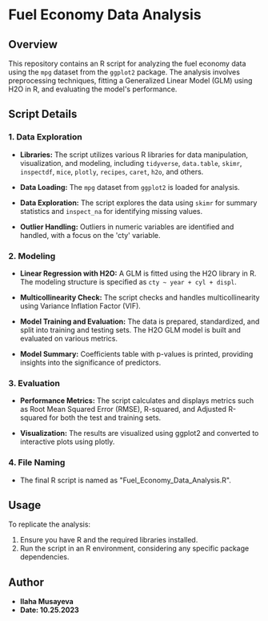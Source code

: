 # Fuel Economy Data Analysis

## Overview

This repository contains an R script for analyzing the fuel economy data using the `mpg` dataset from the `ggplot2` package. The analysis involves preprocessing techniques, fitting a Generalized Linear Model (GLM) using H2O in R, and evaluating the model's performance.

## Script Details

### 1. Data Exploration

- **Libraries:** The script utilizes various R libraries for data manipulation, visualization, and modeling, including `tidyverse`, `data.table`, `skimr`, `inspectdf`, `mice`, `plotly`, `recipes`, `caret`, `h2o`, and others.

- **Data Loading:** The `mpg` dataset from `ggplot2` is loaded for analysis.

- **Data Exploration:** The script explores the data using `skimr` for summary statistics and `inspect_na` for identifying missing values.

- **Outlier Handling:** Outliers in numeric variables are identified and handled, with a focus on the 'cty' variable.

### 2. Modeling

- **Linear Regression with H2O:** A GLM is fitted using the H2O library in R. The modeling structure is specified as `cty ~ year + cyl + displ`.

- **Multicollinearity Check:** The script checks and handles multicollinearity using Variance Inflation Factor (VIF).

- **Model Training and Evaluation:** The data is prepared, standardized, and split into training and testing sets. The H2O GLM model is built and evaluated on various metrics.

- **Model Summary:** Coefficients table with p-values is printed, providing insights into the significance of predictors.

### 3. Evaluation

- **Performance Metrics:** The script calculates and displays metrics such as Root Mean Squared Error (RMSE), R-squared, and Adjusted R-squared for both the test and training sets.

- **Visualization:** The results are visualized using ggplot2 and converted to interactive plots using plotly.

### 4. File Naming

- The final R script is named as "Fuel_Economy_Data_Analysis.R".

## Usage

To replicate the analysis:

1. Ensure you have R and the required libraries installed.
2. Run the script in an R environment, considering any specific package dependencies.

## Author

- **Ilaha Musayeva**
- **Date: 10.25.2023**


